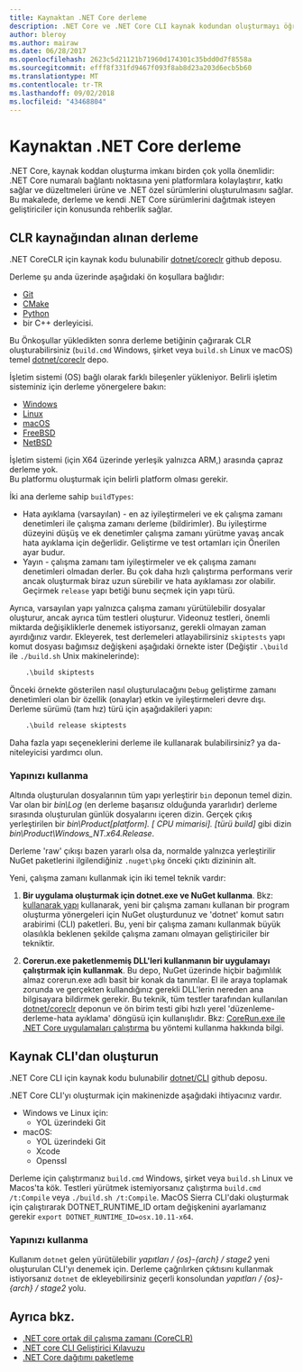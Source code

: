 ```yaml
---
title: Kaynaktan .NET Core derleme
description: .NET Core ve .NET Core CLI kaynak kodundan oluşturmayı öğrenin.
author: bleroy
ms.author: mairaw
ms.date: 06/28/2017
ms.openlocfilehash: 2623c5d21121b71960d174301c35bdd0d7f8558a
ms.sourcegitcommit: efff8f331fd9467f093f8ab8d23a203d6ecb5b60
ms.translationtype: MT
ms.contentlocale: tr-TR
ms.lasthandoff: 09/02/2018
ms.locfileid: "43468804"
---
```

# <a name="build-net-core-from-source"></a>Kaynaktan .NET Core derleme

.NET Core, kaynak koddan oluşturma imkanı birden çok yolla önemlidir: .NET Core numaralı bağlantı noktasına yeni platformlara kolaylaştırır, katkı sağlar ve düzeltmeleri ürüne ve .NET özel sürümlerini oluşturulmasını sağlar.
Bu makalede, derleme ve kendi .NET Core sürümlerini dağıtmak isteyen geliştiriciler için konusunda rehberlik sağlar.

## <a name="build-the-clr-from-source"></a>CLR kaynağından alınan derleme

.NET CoreCLR için kaynak kodu bulunabilir [dotnet/coreclr](https://github.com/dotnet/coreclr/) github deposu.

Derleme şu anda üzerinde aşağıdaki ön koşullara bağlıdır:

* [Git](https://git-scm.com/)
* [CMake](https://cmake.org/)
* [Python](https://www.python.org/)
* bir C++ derleyicisi.

Bu Önkoşullar yükledikten sonra derleme betiğinin çağırarak CLR oluşturabilirsiniz (`build.cmd` Windows, şirket veya `build.sh` Linux ve macOS) temel [dotnet/coreclr](https://github.com/dotnet/coreclr/) depo.

İşletim sistemi (OS) bağlı olarak farklı bileşenler yükleniyor. Belirli işletim sisteminiz için derleme yönergelere bakın:

* [Windows](https://github.com/dotnet/coreclr/blob/master/Documentation/building/windows-instructions.md)
* [Linux](https://github.com/dotnet/coreclr/blob/master/Documentation/building/linux-instructions.md)
* [macOS](https://github.com/dotnet/coreclr/blob/master/Documentation/building/osx-instructions.md)
* [FreeBSD](https://github.com/dotnet/coreclr/blob/master/Documentation/building/freebsd-instructions.md)
* [NetBSD](https://github.com/dotnet/coreclr/blob/master/Documentation/building/netbsd-instructions.md)

İşletim sistemi (için X64 üzerinde yerleşik yalnızca ARM,) arasında çapraz derleme yok.  
Bu platformu oluşturmak için belirli platform olması gerekir.  

İki ana derleme sahip `buildTypes`:

* Hata ayıklama (varsayılan) - en az iyileştirmeleri ve ek çalışma zamanı denetimleri ile çalışma zamanı derleme (bildirimler). Bu iyileştirme düzeyini düşüş ve ek denetimler çalışma zamanı yürütme yavaş ancak hata ayıklama için değerlidir. Geliştirme ve test ortamları için Önerilen ayar budur.
* Yayın - çalışma zamanı tam iyileştirmeler ve ek çalışma zamanı denetimleri olmadan derler. Bu çok daha hızlı çalıştırma performans verir ancak oluşturmak biraz uzun sürebilir ve hata ayıklaması zor olabilir. Geçirmek `release` yapı betiği bunu seçmek için yapı türü.

Ayrıca, varsayılan yapı yalnızca çalışma zamanı yürütülebilir dosyalar oluşturur, ancak ayrıca tüm testleri oluşturur.
Videonuz testleri, önemli miktarda değişikliklerle denemek istiyorsanız, gerekli olmayan zaman ayırdığınız vardır.
Ekleyerek, test derlemeleri atlayabilirsiniz `skiptests` yapı komut dosyası bağımsız değişkeni aşağıdaki örnekte ister (Değiştir `.\build` ile `./build.sh` Unix makinelerinde):

```bat
    .\build skiptests
```

Önceki örnekte gösterilen nasıl oluşturulacağını `Debug` geliştirme zamanı denetimleri olan bir özellik (onaylar) etkin ve iyileştirmeleri devre dışı. Derleme sürümü (tam hız) türü için aşağıdakileri yapın:

```bat
    .\build release skiptests
```

Daha fazla yapı seçeneklerini derleme ile kullanarak bulabilirsiniz? ya da-niteleyicisi yardımcı olun.

### <a name="using-your-build"></a>Yapınızı kullanma

Altında oluşturulan dosyalarının tüm yapı yerleştirir `bin` deponun temel dizin.
Var olan bir *bin\Log* (en derleme başarısız olduğunda yararlıdır) derleme sırasında oluşturulan günlük dosyalarını içeren dizin.
Gerçek çıkış yerleştirilen bir *bin\Product\[platform]. [ CPU mimarisi]. [türü build]*  gibi dizin *bin\Product\Windows_NT.x64.Release*.

Derleme 'raw' çıkışı bazen yararlı olsa da, normalde yalnızca yerleştirilir NuGet paketlerini ilgilendiğiniz `.nuget\pkg` önceki çıktı dizininin alt.

Yeni, çalışma zamanı kullanmak için iki temel teknik vardır:

 1. **Bir uygulama oluşturmak için dotnet.exe ve NuGet kullanma**.
    Bkz: [kullanarak yapı](https://github.com/dotnet/coreclr/blob/master/Documentation/workflow/UsingYourBuild.md) kullanarak, yeni bir çalışma zamanı kullanan bir program oluşturma yönergeleri için NuGet oluşturdunuz ve 'dotnet' komut satırı arabirimi (CLI) paketleri. Bu, yeni bir çalışma zamanı kullanmak büyük olasılıkla beklenen şekilde çalışma zamanı olmayan geliştiriciler bir tekniktir.

 2. **Corerun.exe paketlenmemiş DLL'leri kullanmanın bir uygulamayı çalıştırmak için kullanmak**.
    Bu depo, NuGet üzerinde hiçbir bağımlılık almaz corerun.exe adlı basit bir konak da tanımlar.
    El ile araya toplamak zorunda ve gerçekten kullandığınız gerekli DLL'lerin nereden ana bilgisayara bildirmek gerekir.
    Bu teknik, tüm testler tarafından kullanılan [dotnet/coreclr](https://github.com/dotnet/coreclr) deponun ve ön birim testi gibi hızlı yerel 'düzenleme-derleme-hata ayıklama' döngüsü için kullanışlıdır.
    Bkz: [CoreRun.exe ile .NET Core uygulamaları çalıştırma](https://github.com/dotnet/coreclr/blob/master/Documentation/workflow/UsingCoreRun.md) bu yöntemi kullanma hakkında bilgi.

## <a name="build-the-cli-from-source"></a>Kaynak CLI'dan oluşturun

.NET Core CLI için kaynak kodu bulunabilir [dotnet/CLI](https://github.com/dotnet/cli/) github deposu.

.NET Core CLI'yı oluşturmak için makinenizde aşağıdaki ihtiyacınız vardır.

* Windows ve Linux için:
  * YOL üzerindeki Git
* macOS:
  * YOL üzerindeki Git
  * Xcode
  * Openssl

Derleme için çalıştırmanız `build.cmd` Windows, şirket veya `build.sh` Linux ve Macos'ta kök. Testleri yürütmek istemiyorsanız çalıştırma `build.cmd /t:Compile` veya `./build.sh /t:Compile`. MacOS Sierra CLI'daki oluşturmak için çalıştırarak DOTNET_RUNTIME_ID ortam değişkenini ayarlamanız gerekir `export DOTNET_RUNTIME_ID=osx.10.11-x64`.

### <a name="using-your-build"></a>Yapınızı kullanma

Kullanım `dotnet` gelen yürütülebilir *yapıtları / {os}-{arch} / stage2* yeni oluşturulan CLI'yı denemek için. Derleme çağrılırken çıktısını kullanmak istiyorsanız `dotnet` de ekleyebilirsiniz geçerli konsolundan *yapıtları / {os}-{arch} / stage2* yolu.

## <a name="see-also"></a>Ayrıca bkz.

* [.NET core ortak dil çalışma zamanı (CoreCLR)](https://github.com/dotnet/coreclr/blob/master/README.md)
* [.NET core CLI Geliştirici Kılavuzu](https://github.com/dotnet/cli/blob/master/Documentation/project-docs/developer-guide.md)
* [.NET Core dağıtımı paketleme](./distribution-packaging.md)
